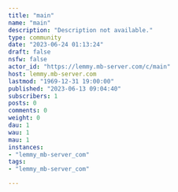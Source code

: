 ```yaml
---
title: "main" 
name: "main"
description: "Description not available."
type: community
date: "2023-06-24 01:13:24"
draft: false
nsfw: false
actor_id: "https://lemmy.mb-server.com/c/main"
host: lemmy.mb-server.com
lastmod: "1969-12-31 19:00:00"
published: "2023-06-13 09:04:40"
subscribers: 1
posts: 0
comments: 0
weight: 0
dau: 1
wau: 1
mau: 1
instances:
- "lemmy_mb-server_com"
tags: 
- "lemmy_mb-server_com"

---
```

